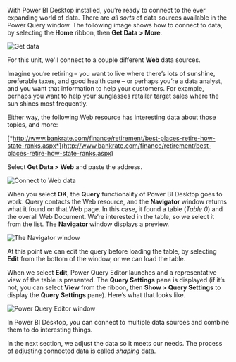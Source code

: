 With Power BI Desktop installed, you’re ready to connect to the ever expanding world of data. There are *all sorts* of data sources available in the Power Query window. The following image shows how to connect to data, by selecting the **Home** ribbon, then **Get Data \> More**.

![Get data](../media/TC-DesktopIntro.gif)

For this unit, we'll connect to a couple different **Web** data sources.

Imagine you’re retiring – you want to live where there’s lots of sunshine, preferable taxes, and good health care – or perhaps you’re a data analyst, and you want that information to help your customers. For example, perhaps you want to help your sunglasses retailer target sales where the sun shines most frequently.

Either way, the following Web resource has interesting data about those topics, and more:

[*http://www.bankrate.com/finance/retirement/best-places-retire-how-state-ranks.aspx*](http://www.bankrate.com/finance/retirement/best-places-retire-how-state-ranks.aspx)

Select **Get Data > Web** and paste the address.

![Connect to Web data](../media/pbid-getdata_01.jpg)

When you select **OK**, the **Query** functionality of Power BI Desktop goes to work. Query contacts the Web resource, and the **Navigator** window returns what it found on that Web page. In this case, it found a table (*Table 0*) and the overall Web Document. We’re interested in the table, so we select it from the list. The **Navigator** window displays a preview.

![The Navigator window](../media/pbid-getdata_02.jpg)

At this point we can edit the query before loading the table, by selecting **Edit** from the bottom of the window, or we can load the table.

When we select **Edit**, Power Query Editor launches and a representative view of the table is presented. The **Query Settings** pane is displayed (if it’s not, you can select **View** from the ribbon, then **Show > Query Settings** to display the **Query Settings** pane). Here’s what that looks like.

![Power Query Editor window](../media/pbid-getdata_03.jpg)

In Power BI Desktop, you can connect to multiple data sources and combine them to do interesting things. 

In the next section, we adjust the data so it meets our needs. The process of adjusting connected data is called *shaping* data.